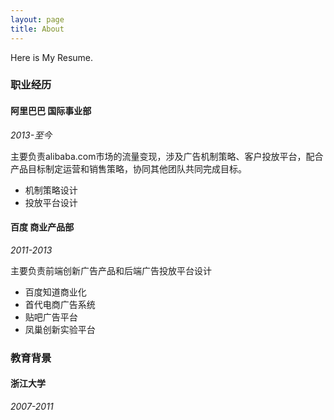 ```yaml
---
layout: page
title: About
---
```


Here is My Resume.

### **职业经历**

#### 阿里巴巴 国际事业部

*2013-至今*

主要负责alibaba.com市场的流量变现，涉及广告机制策略、客户投放平台，配合产品目标制定运营和销售策略，协同其他团队共同完成目标。  

* 机制策略设计  
* 投放平台设计

#### 百度 商业产品部

*2011-2013*

主要负责前端创新广告产品和后端广告投放平台设计  

* 百度知道商业化
* 首代电商广告系统
* 贴吧广告平台
* 凤巢创新实验平台

### **教育背景**

#### 浙江大学

*2007-2011*